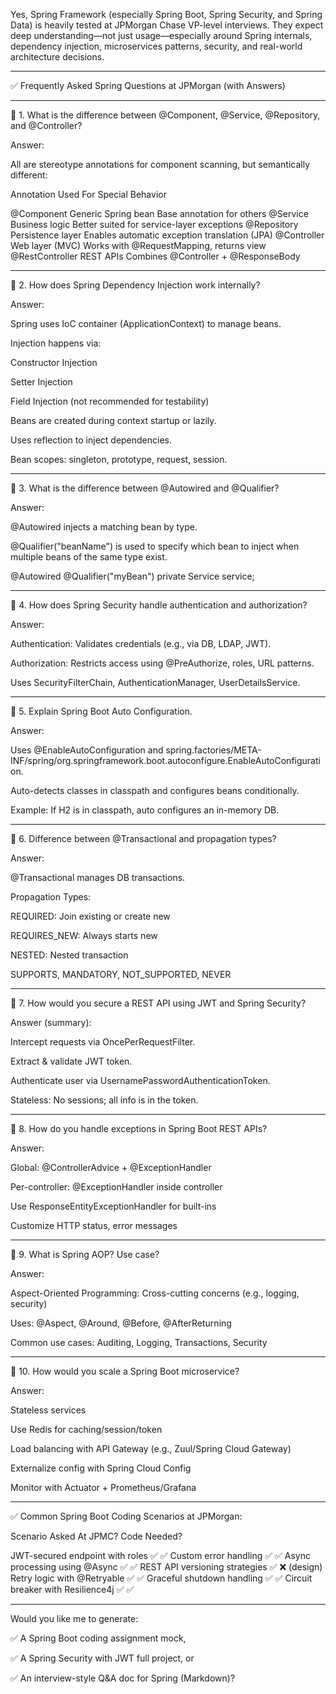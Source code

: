 Yes, Spring Framework (especially Spring Boot, Spring Security, and Spring Data) is heavily tested at JPMorgan Chase VP-level interviews. They expect deep understanding—not just usage—especially around Spring internals, dependency injection, microservices patterns, security, and real-world architecture decisions.


---

✅ Frequently Asked Spring Questions at JPMorgan (with Answers)


---

🔹 1. What is the difference between @Component, @Service, @Repository, and @Controller?

Answer:

All are stereotype annotations for component scanning, but semantically different:

Annotation	Used For	Special Behavior

@Component	Generic Spring bean	Base annotation for others
@Service	Business logic	Better suited for service-layer exceptions
@Repository	Persistence layer	Enables automatic exception translation (JPA)
@Controller	Web layer (MVC)	Works with @RequestMapping, returns view
@RestController	REST APIs	Combines @Controller + @ResponseBody



---

🔹 2. How does Spring Dependency Injection work internally?

Answer:

Spring uses IoC container (ApplicationContext) to manage beans.

Injection happens via:

Constructor Injection

Setter Injection

Field Injection (not recommended for testability)


Beans are created during context startup or lazily.

Uses reflection to inject dependencies.

Bean scopes: singleton, prototype, request, session.



---

🔹 3. What is the difference between @Autowired and @Qualifier?

Answer:

@Autowired injects a matching bean by type.

@Qualifier("beanName") is used to specify which bean to inject when multiple beans of the same type exist.


@Autowired
@Qualifier("myBean")
private Service service;


---

🔹 4. How does Spring Security handle authentication and authorization?

Answer:

Authentication: Validates credentials (e.g., via DB, LDAP, JWT).

Authorization: Restricts access using @PreAuthorize, roles, URL patterns.

Uses SecurityFilterChain, AuthenticationManager, UserDetailsService.



---

🔹 5. Explain Spring Boot Auto Configuration.

Answer:

Uses @EnableAutoConfiguration and spring.factories/META-INF/spring/org.springframework.boot.autoconfigure.EnableAutoConfiguration.

Auto-detects classes in classpath and configures beans conditionally.

Example: If H2 is in classpath, auto configures an in-memory DB.



---

🔹 6. Difference between @Transactional and propagation types?

Answer:

@Transactional manages DB transactions.

Propagation Types:

REQUIRED: Join existing or create new

REQUIRES_NEW: Always starts new

NESTED: Nested transaction

SUPPORTS, MANDATORY, NOT_SUPPORTED, NEVER




---

🔹 7. How would you secure a REST API using JWT and Spring Security?

Answer (summary):

Intercept requests via OncePerRequestFilter.

Extract & validate JWT token.

Authenticate user via UsernamePasswordAuthenticationToken.

Stateless: No sessions; all info is in the token.



---

🔹 8. How do you handle exceptions in Spring Boot REST APIs?

Answer:

Global: @ControllerAdvice + @ExceptionHandler

Per-controller: @ExceptionHandler inside controller

Use ResponseEntityExceptionHandler for built-ins

Customize HTTP status, error messages



---

🔹 9. What is Spring AOP? Use case?

Answer:

Aspect-Oriented Programming: Cross-cutting concerns (e.g., logging, security)

Uses: @Aspect, @Around, @Before, @AfterReturning

Common use cases: Auditing, Logging, Transactions, Security



---

🔹 10. How would you scale a Spring Boot microservice?

Answer:

Stateless services

Use Redis for caching/session/token

Load balancing with API Gateway (e.g., Zuul/Spring Cloud Gateway)

Externalize config with Spring Cloud Config

Monitor with Actuator + Prometheus/Grafana



---

✅ Common Spring Boot Coding Scenarios at JPMorgan:

Scenario	Asked At JPMC?	Code Needed?

JWT-secured endpoint with roles	✅	✅
Custom error handling	✅	✅
Async processing using @Async	✅	✅
REST API versioning strategies	✅	❌ (design)
Retry logic with @Retryable	✅	✅
Graceful shutdown handling	✅	✅
Circuit breaker with Resilience4j	✅	✅



---

Would you like me to generate:

✅ A Spring Boot coding assignment mock,

✅ A Spring Security with JWT full project, or

✅ An interview-style Q&A doc for Spring (Markdown)?


